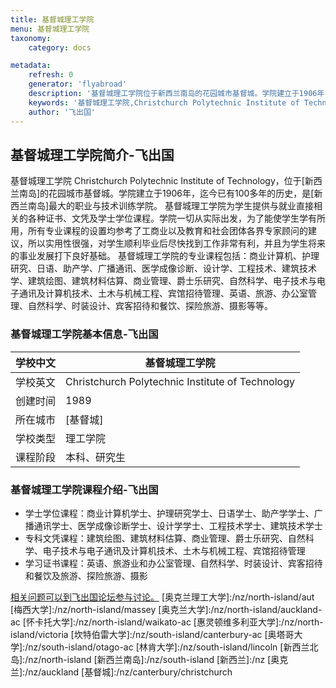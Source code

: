 ```yaml
---
title: 基督城理工学院
menu: 基督城理工学院
taxonomy:
    category: docs

metadata:
    refresh: 0
    generator: 'flyabroad'
    description: '基督城理工学院位于新西兰南岛的花园城市基督城。学院建立于1906年，迄今已有100多年的历史，是新西兰南岛最大的职业与技术训练学院。 基督城理工学院为学生提供与就业直接相关的各种证书、文凭及学士学位课程。学院一切从实际出发，为了能使学生学有所用，所有专业课程的设置均参考了工商业以及教育和社会团体各界专家顾问的建议，所以实用性很强，对学生顺利毕业后尽快找到工作非常有利，并且为学生将来的事业发展打下良好基础。 基督城理工学院的专业课程包括：商业计算机、护理研究、日语、助产学、广播通讯、医学成像诊断、设计学、工程技术、建筑技术学、建筑绘图、建筑材料估算、商业管理、爵士乐研究、自然科学、电子技术与电子通讯及计算机技术、土木与机械工程、宾馆招待管理、英语、旅游、办公室管理、自然科学、时装设计、宾客招待和餐饮、探险旅游、摄影等等。 '
    keywords: '基督城理工学院,Christchurch Polytechnic Institute of Technology'
    author: '飞出国'
---
```

## 基督城理工学院简介-飞出国

基督城理工学院 Christchurch Polytechnic Institute of Technology，位于[新西兰南岛]的花园城市基督城。学院建立于1906年，迄今已有100多年的历史，是[新西兰南岛]最大的职业与技术训练学院。 基督城理工学院为学生提供与就业直接相关的各种证书、文凭及学士学位课程。学院一切从实际出发，为了能使学生学有所用，所有专业课程的设置均参考了工商业以及教育和社会团体各界专家顾问的建议，所以实用性很强，对学生顺利毕业后尽快找到工作非常有利，并且为学生将来的事业发展打下良好基础。 基督城理工学院的专业课程包括：商业计算机、护理研究、日语、助产学、广播通讯、医学成像诊断、设计学、工程技术、建筑技术学、建筑绘图、建筑材料估算、商业管理、爵士乐研究、自然科学、电子技术与电子通讯及计算机技术、土木与机械工程、宾馆招待管理、英语、旅游、办公室管理、自然科学、时装设计、宾客招待和餐饮、探险旅游、摄影等等。    

### 基督城理工学院基本信息-飞出国

学校中文 | 基督城理工学院 
-----|---------
学校英文 | Christchurch Polytechnic Institute of Technology 
创建时间 | 1989 
所在城市 | [基督城]
学校类型 | 理工学院 
课程阶段 | 本科、研究生 

### 基督城理工学院课程介绍-飞出国

* 学士学位课程：商业计算机学士、护理研究学士、日语学士、助产学学士、广播通讯学士、医学成像诊断学士、设计学学士、工程技术学士、建筑技术学士
* 专科文凭课程：建筑绘图、建筑材料估算、商业管理、爵士乐研究、自然科学、电子技术与电子通讯及计算机技术、土木与机械工程、宾馆招待管理
* 学习证书课程：英语、旅游业和办公室管理、自然科学、时装设计、宾客招待和餐饮及旅游、探险旅游、摄影

[相关问题可以到飞出国论坛参与讨论。](http://bbs.fcgvisa.com/t/17101?target=_blank)
[奥克兰理工大学]:/nz/north-island/aut
[梅西大学]:/nz/north-island/massey
[奥克兰大学]:/nz/north-island/auckland-ac
[怀卡托大学]:/nz/north-island/waikato-ac
[惠灵顿维多利亚大学]:/nz/north-island/victoria
[坎特伯雷大学]:/nz/south-island/canterbury-ac
[奥塔哥大学]:/nz/south-island/otago-ac
[林肯大学]:/nz/south-island/lincoln
[新西兰北岛]:/nz/north-island
[新西兰南岛]:/nz/south-island
[新西兰]:/nz
[奥克兰]:/nz/auckland
[基督城]:/nz/canterbury/christchurch